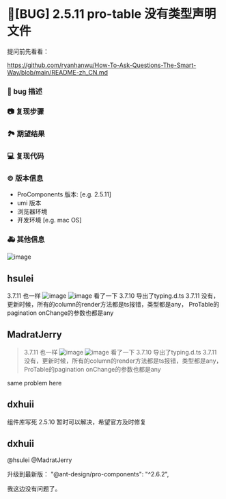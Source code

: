 # 🐛[BUG] 2.5.11 pro-table 没有类型声明文件

提问前先看看：

https://github.com/ryanhanwu/How-To-Ask-Questions-The-Smart-Way/blob/main/README-zh_CN.md

### 🐛 bug 描述

<!--
详细地描述 bug，让大家都能理解
-->

### 📷 复现步骤

<!--
清晰描述复现步骤，让别人也能看到问题，如果可能，尽量提供可执行代码，
如：https://codesandbox.io/ 在此处创建一个 codesandbox，方便我们更快的排查和复现问题
-->

### 🏞 期望结果

<!--
描述你原本期望看到的结果
-->

### 💻 复现代码

<!--
提供可复现的代码，仓库，或线上示例
-->

### © 版本信息

- ProComponents 版本: [e.g. 2.5.11]
- umi 版本
- 浏览器环境
- 开发环境 [e.g. mac OS]

### 🚑 其他信息

![image](https://github.com/ant-design/pro-components/assets/2328917/bd5099f1-9df8-442d-92c9-d15cd7d2e0a3)

## hsulei

3.7.11 也一样
![image](https://github.com/ant-design/pro-components/assets/12029069/7a2a07ba-ea30-44f4-9f83-839de9b5ee12)
![image](https://github.com/ant-design/pro-components/assets/12029069/58ff97da-c2a5-43a5-a06c-9d87f985a3d6)
看了一下 3.7.10 导出了typing.d.ts 3.7.11 没有，更新时候，所有的column的render方法都是ts报错，类型都是any， ProTable的pagination onChange的参数也都是any

## MadratJerry

> 3.7.11 也一样 ![image](https://user-images.githubusercontent.com/12029069/246700086-7a2a07ba-ea30-44f4-9f83-839de9b5ee12.png) ![image](https://user-images.githubusercontent.com/12029069/246700073-58ff97da-c2a5-43a5-a06c-9d87f985a3d6.png) 看了一下 3.7.10 导出了typing.d.ts 3.7.11 没有，更新时候，所有的column的render方法都是ts报错，类型都是any， ProTable的pagination onChange的参数也都是any

same problem here

## dxhuii

组件库写死 2.5.10 暂时可以解决，希望官方及时修复

## dxhuii

@hsulei @MadratJerry

升级到最新版： "@ant-design/pro-components": "^2.6.2",

我这边没有问题了。
